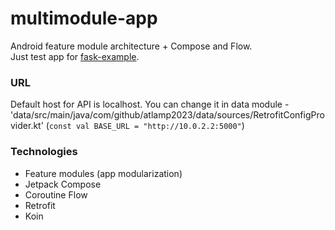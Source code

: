 # multimodule-app

Android feature module architecture + Compose and Flow.   
Just test app for [fask-example](https://github.com/atlamp2023/flask-example).


  
### URL

Default host for API is localhost. You can change it in data module - 'data/src/main/java/com/github/atlamp2023/data/sources/RetrofitConfigProvider.kt' (`const val BASE_URL = "http://10.0.2.2:5000"`)

   
### Technologies

- Feature modules (app modularization)
- Jetpack Compose
- Coroutine Flow
- Retrofit
- Koin
